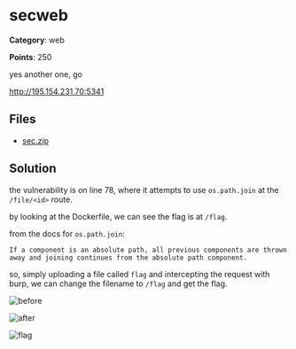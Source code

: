 # secweb

**Category**: web

**Points**: 250

yes another one, go

http://195.154.231.70:5341

## Files

- [sec.zip](./sec.zip)

## Solution

the vulnerability is on line 78, where it attempts to use `os.path.join` at the `/file/<id>` route.

by looking at the Dockerfile, we can see the flag is at `/flag`.

from the docs for `os.path.join`:

`If a component is an absolute path, all previous components are thrown away and joining continues from the absolute path component.`

so, simply uploading a file called `flag` and intercepting the request with burp, we can change the filename to `/flag` and get the flag.

![before](https://i.imgur.com/hthwWH9.png)

![after](https://i.imgur.com/VhD4ZBs.png)

![flag](https://i.imgur.com/cjMaCy4.png)
